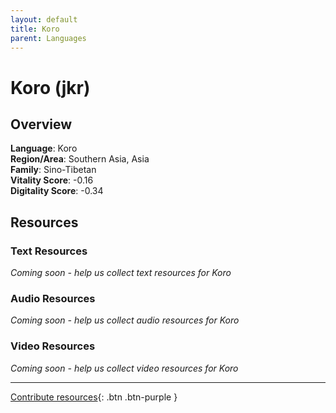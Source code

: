 ```yaml
---
layout: default
title: Koro
parent: Languages
---
```


# Koro (jkr)

## Overview

**Language**: Koro  
**Region/Area**: Southern Asia, Asia  
**Family**: Sino-Tibetan  
**Vitality Score**: -0.16  
**Digitality Score**: -0.34  

## Resources

### Text Resources
*Coming soon - help us collect text resources for Koro*

### Audio Resources
*Coming soon - help us collect audio resources for Koro*

### Video Resources
*Coming soon - help us collect video resources for Koro*

---

[Contribute resources](https://fairtrain.github.io/){: .btn .btn-purple }
